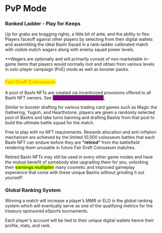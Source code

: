# PvP Mode

### Ranked Ladder - Play for Keeps

Up for grabs are bragging rights, a little bit of ante, and the ability to flex. Players faceoff against other players by selecting from their digital wallets and assembling the ideal Bashi Squad in a rank-ladder calibrated match with visible match wagers along with enemy squad power levels.

\*\*Wagers are optionally and will primarily consist of non-marketable in-game items that players would normally loot and obtain from various levels in solo-player campaign (PvE) mode as well as booster packs.

### <mark style="color:orange;background-color:yellow;">Fair Draft Colosseum</mark>

A pool of Bashi NFTs are created via incentivized provisions offered to all Bashi NFT owners. See [<mark style="color:purple;background-color:purple;">**Automated Scholarships**</mark>.](../ecossytem/automated-scholarships.md)

Similar to booster drafting for various trading card games such as Magic the Gathering, Yugioh, and Hearthstone, players are given a randomly selected pool of Bashis and take turns banning and drafting Bashis from that pool to build the ultimate battle squad for the match.

Free to play with no NFT requirements. Rewards allocation and anti-inflation mechanism are achieved by the limited 10,000 colosseum battles that each Bashi NFT can endure before they are **“retired”** from the battlefield rendering them unusable in future Fair Draft Colosseum matches.

Retired Bashi NFTs may still be used in every other game modes and have the mutual benefit of somebody else upgrading them for you, unlocking their <mark style="color:green;">**earnings multiplier**</mark> many cosmetic and improved gameplay experience that come with these unique Bashis without grinding it out yourself!

### Global Ranking System

Winning a match will increase a player’s MMR or ELO in the global ranking system which will eventually serve as one of the qualifying metrics for the treasury sponsored eSports tournaments.

Each player's account will be tied to their unique digital wallets hence their profile, stats, and rank.
